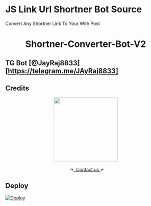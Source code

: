 # JS Link Url Shortner Bot Source
Convert Any Shortner Link To Your With Post



</p>
<h1 align="center">
  <b>Shortner-Converter-Bot-V2</b>
</h1>

## TG Bot [@JayRaj8833][https://telegram.me/JAyRaj8833]

## Credits 
<p></p><div class="separator" style="clear: both; text-align: center;"><a href="https://telegram.me/JAyRaj8833" imageanchor="1" style="margin-left: 1em; margin-right: 1em;" target="_blank"><img border="0" data-original-height="1080" data-original-width="1080" height="200" src="https://blogger.googleusercontent.com/img/b/R29vZ2xl/AVvXsEhcm8Z-61vqgG7JZsVULIa_zD6SUPYt-ymZg43ixCrIMHiTbD3GRGbT_hn1KG23vkO5NSxHD06rF9CoOrH8yLDUiC48IfHW5f1LfWQP3iQGlwXFvhaPk1p5ZG06j1BNnmMhpGTCQDzDThDsH_-jyV0sbOVpdoL6JpcoPmWbzcXcfWZte_vTxJzQEllD/w200-h200/Picsart_23-04-20_12-34-33-213.jpg" width="200" /></a></div><br /><div style="text-align: center;">&nbsp; -&gt;<a href="https://telegram.me/JAyRaj8833" target="_blank">&nbsp; Contact us </a>&lt;-</div><p></p>

## Deploy 

[![Deploy](https://www.herokucdn.com/deploy/button.svg)](https://heroku.com/deploy?template=https://github.com/JayRaj8833/JS-link-bot)
